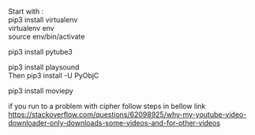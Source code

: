 Start with :<br>
pip3 install virtualenv<br>
virtualenv env<br>
source env/bin/activate<br>

pip3 install pytube3<br>

pip3 install playsound<br>
 Then 
pip3 install -U PyObjC<br>


pip3 install moviepy<br>

if you run to a problem with cipher follow steps in bellow link<br>
https://stackoverflow.com/questions/62098925/why-my-youtube-video-downloader-only-downloads-some-videos-and-for-other-videos
